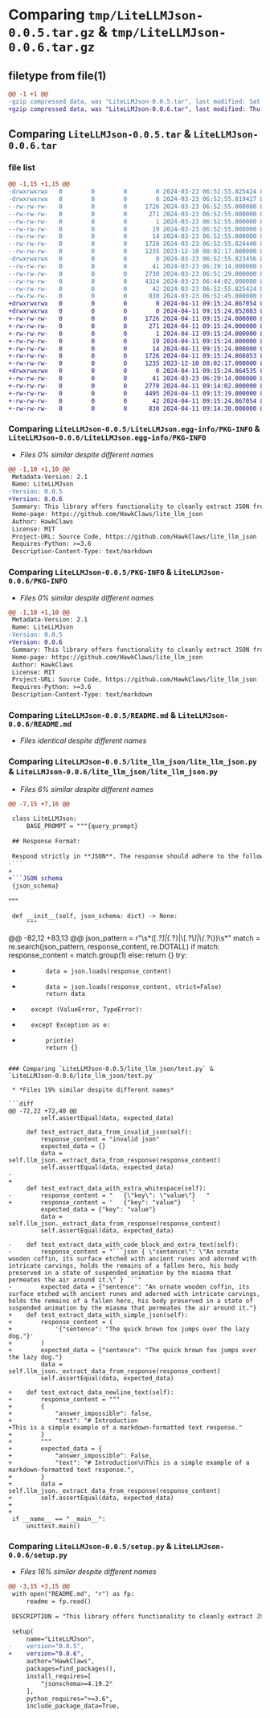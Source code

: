 # Comparing `tmp/LiteLLMJson-0.0.5.tar.gz` & `tmp/LiteLLMJson-0.0.6.tar.gz`

## filetype from file(1)

```diff
@@ -1 +1 @@
-gzip compressed data, was "LiteLLMJson-0.0.5.tar", last modified: Sat Mar 23 06:52:55 2024, max compression
+gzip compressed data, was "LiteLLMJson-0.0.6.tar", last modified: Thu Apr 11 09:15:24 2024, max compression
```

## Comparing `LiteLLMJson-0.0.5.tar` & `LiteLLMJson-0.0.6.tar`

### file list

```diff
@@ -1,15 +1,15 @@
-drwxrwxrwx   0        0        0        0 2024-03-23 06:52:55.825424 LiteLLMJson-0.0.5/
-drwxrwxrwx   0        0        0        0 2024-03-23 06:52:55.819427 LiteLLMJson-0.0.5/LiteLLMJson.egg-info/
--rw-rw-rw-   0        0        0     1726 2024-03-23 06:52:55.000000 LiteLLMJson-0.0.5/LiteLLMJson.egg-info/PKG-INFO
--rw-rw-rw-   0        0        0      271 2024-03-23 06:52:55.000000 LiteLLMJson-0.0.5/LiteLLMJson.egg-info/SOURCES.txt
--rw-rw-rw-   0        0        0        1 2024-03-23 06:52:55.000000 LiteLLMJson-0.0.5/LiteLLMJson.egg-info/dependency_links.txt
--rw-rw-rw-   0        0        0       19 2024-03-23 06:52:55.000000 LiteLLMJson-0.0.5/LiteLLMJson.egg-info/requires.txt
--rw-rw-rw-   0        0        0       14 2024-03-23 06:52:55.000000 LiteLLMJson-0.0.5/LiteLLMJson.egg-info/top_level.txt
--rw-rw-rw-   0        0        0     1726 2024-03-23 06:52:55.824440 LiteLLMJson-0.0.5/PKG-INFO
--rw-rw-rw-   0        0        0     1235 2023-12-10 08:02:17.000000 LiteLLMJson-0.0.5/README.md
-drwxrwxrwx   0        0        0        0 2024-03-23 06:52:55.823456 LiteLLMJson-0.0.5/lite_llm_json/
--rw-rw-rw-   0        0        0       41 2024-03-23 06:29:14.000000 LiteLLMJson-0.0.5/lite_llm_json/__init__.py
--rw-rw-rw-   0        0        0     2730 2024-03-23 06:51:29.000000 LiteLLMJson-0.0.5/lite_llm_json/lite_llm_json.py
--rw-rw-rw-   0        0        0     4324 2024-03-23 06:44:02.000000 LiteLLMJson-0.0.5/lite_llm_json/test.py
--rw-rw-rw-   0        0        0       42 2024-03-23 06:52:55.825424 LiteLLMJson-0.0.5/setup.cfg
--rw-rw-rw-   0        0        0      830 2024-03-23 06:52:45.000000 LiteLLMJson-0.0.5/setup.py
+drwxrwxrwx   0        0        0        0 2024-04-11 09:15:24.867054 LiteLLMJson-0.0.6/
+drwxrwxrwx   0        0        0        0 2024-04-11 09:15:24.852083 LiteLLMJson-0.0.6/LiteLLMJson.egg-info/
+-rw-rw-rw-   0        0        0     1726 2024-04-11 09:15:24.000000 LiteLLMJson-0.0.6/LiteLLMJson.egg-info/PKG-INFO
+-rw-rw-rw-   0        0        0      271 2024-04-11 09:15:24.000000 LiteLLMJson-0.0.6/LiteLLMJson.egg-info/SOURCES.txt
+-rw-rw-rw-   0        0        0        1 2024-04-11 09:15:24.000000 LiteLLMJson-0.0.6/LiteLLMJson.egg-info/dependency_links.txt
+-rw-rw-rw-   0        0        0       19 2024-04-11 09:15:24.000000 LiteLLMJson-0.0.6/LiteLLMJson.egg-info/requires.txt
+-rw-rw-rw-   0        0        0       14 2024-04-11 09:15:24.000000 LiteLLMJson-0.0.6/LiteLLMJson.egg-info/top_level.txt
+-rw-rw-rw-   0        0        0     1726 2024-04-11 09:15:24.866053 LiteLLMJson-0.0.6/PKG-INFO
+-rw-rw-rw-   0        0        0     1235 2023-12-10 08:02:17.000000 LiteLLMJson-0.0.6/README.md
+drwxrwxrwx   0        0        0        0 2024-04-11 09:15:24.864535 LiteLLMJson-0.0.6/lite_llm_json/
+-rw-rw-rw-   0        0        0       41 2024-03-23 06:29:14.000000 LiteLLMJson-0.0.6/lite_llm_json/__init__.py
+-rw-rw-rw-   0        0        0     2770 2024-04-11 09:14:02.000000 LiteLLMJson-0.0.6/lite_llm_json/lite_llm_json.py
+-rw-rw-rw-   0        0        0     4495 2024-04-11 09:13:19.000000 LiteLLMJson-0.0.6/lite_llm_json/test.py
+-rw-rw-rw-   0        0        0       42 2024-04-11 09:15:24.867054 LiteLLMJson-0.0.6/setup.cfg
+-rw-rw-rw-   0        0        0      830 2024-04-11 09:14:30.000000 LiteLLMJson-0.0.6/setup.py
```

### Comparing `LiteLLMJson-0.0.5/LiteLLMJson.egg-info/PKG-INFO` & `LiteLLMJson-0.0.6/LiteLLMJson.egg-info/PKG-INFO`

 * *Files 0% similar despite different names*

```diff
@@ -1,10 +1,10 @@
 Metadata-Version: 2.1
 Name: LiteLLMJson
-Version: 0.0.5
+Version: 0.0.6
 Summary: This library offers functionality to cleanly extract JSON from LLM responses and generate prompts for LLM that return JSON. It features a simple implementation while maintaining high versatility.
 Home-page: https://github.com/HawkClaws/lite_llm_json
 Author: HawkClaws
 License: MIT
 Project-URL: Source Code, https://github.com/HawkClaws/lite_llm_json
 Requires-Python: >=3.6
 Description-Content-Type: text/markdown
```

### Comparing `LiteLLMJson-0.0.5/PKG-INFO` & `LiteLLMJson-0.0.6/PKG-INFO`

 * *Files 0% similar despite different names*

```diff
@@ -1,10 +1,10 @@
 Metadata-Version: 2.1
 Name: LiteLLMJson
-Version: 0.0.5
+Version: 0.0.6
 Summary: This library offers functionality to cleanly extract JSON from LLM responses and generate prompts for LLM that return JSON. It features a simple implementation while maintaining high versatility.
 Home-page: https://github.com/HawkClaws/lite_llm_json
 Author: HawkClaws
 License: MIT
 Project-URL: Source Code, https://github.com/HawkClaws/lite_llm_json
 Requires-Python: >=3.6
 Description-Content-Type: text/markdown
```

### Comparing `LiteLLMJson-0.0.5/README.md` & `LiteLLMJson-0.0.6/README.md`

 * *Files identical despite different names*

### Comparing `LiteLLMJson-0.0.5/lite_llm_json/lite_llm_json.py` & `LiteLLMJson-0.0.6/lite_llm_json/lite_llm_json.py`

 * *Files 6% similar despite different names*

```diff
@@ -7,15 +7,16 @@
 
 class LiteLLMJson:
     BASE_PROMPT = """{query_prompt}
 
 ## Response Format:
 
 Respond strictly in **JSON**. The response should adhere to the following JSON schema:
-```
+
+```JSON schema
 {json_schema}
 ```
 
 """
 
     def __init__(self, json_schema: dict) -> None:
         """
@@ -82,12 +83,13 @@
             json_pattern = r"\s*(\[.*?\]|{.*?}|\\[.*?\\]|\\{.*?\\})\s*"
             match = re.search(json_pattern, response_content, re.DOTALL)
             if match:
                 response_content = match.group(1)
             else:
                 return {}
         try:
-            data = json.loads(response_content)
+            data = json.loads(response_content, strict=False)
             return data
-        except (ValueError, TypeError):
+        except Exception as e:
+            print(e)
             return {}
```

### Comparing `LiteLLMJson-0.0.5/lite_llm_json/test.py` & `LiteLLMJson-0.0.6/lite_llm_json/test.py`

 * *Files 19% similar despite different names*

```diff
@@ -72,22 +72,40 @@
         self.assertEqual(data, expected_data)
 
     def test_extract_data_from_invalid_json(self):
         response_content = "invalid json"
         expected_data = {}
         data = self.llm_json._extract_data_from_response(response_content)
         self.assertEqual(data, expected_data)
-    
+
     def test_extract_data_with_extra_whitespace(self):
-        response_content = "   {\"key\": \"value\"}   "
+        response_content = '   {"key": "value"}   '
         expected_data = {"key": "value"}
         data = self.llm_json._extract_data_from_response(response_content)
         self.assertEqual(data, expected_data)
 
-    def test_extract_data_with_code_block_and_extra_text(self):
-        response_content = "```json { \"sentence\": \"An ornate wooden coffin, its surface etched with ancient runes and adorned with intricate carvings, holds the remains of a fallen hero, his body preserved in a state of suspended animation by the miasma that permeates the air around it.\" } ```"
-        expected_data = {"sentence": "An ornate wooden coffin, its surface etched with ancient runes and adorned with intricate carvings, holds the remains of a fallen hero, his body preserved in a state of suspended animation by the miasma that permeates the air around it."}
+    def test_extract_data_with_simple_json(self):
+        response_content = (
+            '{"sentence": "The quick brown fox jumps over the lazy dog."}'
+        )
+        expected_data = {"sentence": "The quick brown fox jumps over the lazy dog."}
         data = self.llm_json._extract_data_from_response(response_content)
         self.assertEqual(data, expected_data)
 
+    def test_extract_data_newline_text(self):
+        response_content = """
+        {
+            "answer_impossible": false, 
+            "text": "# Introduction
+This is a simple example of a markdown-formatted text response."
+        }
+        """
+        expected_data = {
+            "answer_impossible": False,
+            "text": "# Introduction\nThis is a simple example of a markdown-formatted text response.",
+        }
+        data = self.llm_json._extract_data_from_response(response_content)
+        self.assertEqual(data, expected_data)
+
+
 if __name__ == "__main__":
     unittest.main()
```

### Comparing `LiteLLMJson-0.0.5/setup.py` & `LiteLLMJson-0.0.6/setup.py`

 * *Files 16% similar despite different names*

```diff
@@ -3,15 +3,15 @@
 with open("README.md", "r") as fp:
     readme = fp.read()
 
 DESCRIPTION = "This library offers functionality to cleanly extract JSON from LLM responses and generate prompts for LLM that return JSON. It features a simple implementation while maintaining high versatility."
 
 setup(
     name="LiteLLMJson",
-    version="0.0.5",
+    version="0.0.6",
     author="HawkClaws",
     packages=find_packages(),
     install_requires=[
         "jsonschema>=4.19.2"
     ],
     python_requires=">=3.6",
     include_package_data=True,
```

